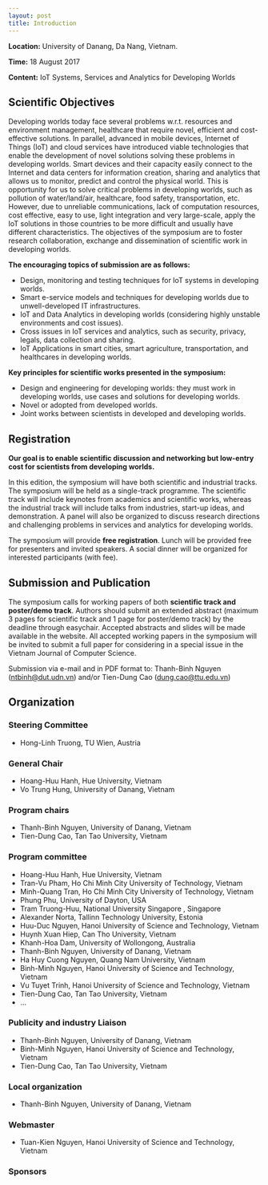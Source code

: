 ```yaml
---
layout: post
title: Introduction
---
```


<i class="fa fa-home fa-lg"></i><b> Location:</b> University of Danang, Da Nang, Vietnam.

<i class="fa fa-clock-o fa-lg"></i><b> Time:</b>  18 August 2017

<i class="fa fa-newspaper-o fa-lg"></i><b> Content:</b> IoT  Systems, Services and Analytics for Developing Worlds

<script src="{{ site.url }}/public/js/custom.js" type="text/javascript" charset="utf-8" async defer></script>

## Scientific Objectives

Developing worlds today face several problems w.r.t. resources and environment management, healthcare that require novel, efficient and cost-effective solutions. In parallel, advanced in mobile devices, Internet of Things (IoT) and cloud services have introduced viable technologies that  enable the development of novel solutions solving these problems in developing worlds.  Smart devices and their capacity easily connect to the Internet and data centers for information creation, sharing and analytics that allows us to monitor, predict and control the physical world. This is opportunity for us to solve critical problems in developing worlds, such as pollution of water/land/air, healthcare, food safety, transportation, etc. However, due to unreliable communications, lack of computation resources, cost effective, easy to use, light integration and very large-scale, apply the IoT solutions in those countries to be more difficult and usually have different characteristics. The objectives of the symposium are to foster research collaboration, exchange and dissemination of scientific work in developing worlds.

**The encouraging topics of submission are as follows:**

* Design, monitoring and testing techniques for IoT systems in developing worlds.
* Smart e-service models and techniques for developing worlds due to unwell-developed IT infrastructures.
* IoT and Data Analytics in developing worlds (considering highly unstable environments and cost issues).
* Cross issues in IoT services and analytics, such as security, privacy, legals, data collection and sharing.
* IoT Applications in smart cities, smart agriculture, transportation, and healthcares in developing worlds.

**Key principles for scientific works presented in the symposium:**

* Design and engineering for developing worlds: they must work in developing worlds, use cases and solutions for developing worlds.
* Novel or adopted from developed worlds.
* Joint works between scientists in developed and developing worlds.

## Registration

**Our goal is to  enable scientific discussion and networking but low-entry cost for scientists from developing worlds.**

In this edition, the symposium will have both scientific and industrial tracks. The symposium will be held as a single-track programme. The scientific track will include keynotes from academics and scientific works, whereas the industrial track will include talks from industries, start-up ideas, and demonstration. A panel will also be organized to discuss research directions  and challenging problems in services and analytics for developing worlds.

The symposium will provide **free registration**. Lunch will be provided free for presenters and invited speakers. A social dinner will be organized for interested participants (with fee).

## Submission and Publication

The symposium calls for working papers of both **scientific track and poster/demo track**. Authors should submit an extended abstract (maximum 3 pages for scientific track and 1 page for poster/demo track) by the deadline through easychair.  Accepted abstracts and slides will be made available in the website. All accepted working papers in the symposium will be invited to submit a full paper for considering in a special issue in the Vietnam Journal of Computer Science.

Submission via e-mail and in PDF format to: Thanh-Binh Nguyen ([ntbinh@dut.udn.vn](mailto:ntbinh@dut.udn.vn)) and/or Tien-Dung Cao ([dung.cao@ttu.edu.vn](mailto:dung.cao@ttu.edu.vn))

## Organization

### Steering Committee

* Hong-Linh Truong, TU Wien, Austria

### General Chair

* Hoang-Huu Hanh, Hue University, Vietnam
* Vo Trung Hung, University of Danang, Vietnam

### Program chairs

* Thanh-Binh Nguyen, University of Danang, Vietnam
* Tien-Dung Cao, Tan Tao University, Vietnam

### Program committee

* Hoang-Huu Hanh, Hue University, Vietnam
* Tran-Vu Pham, Ho Chi Minh City University of Technology, Vietnam
* Minh-Quang Tran, Ho Chi Minh City University of Technology, Vietnam
* Phung Phu, University of Dayton, USA
* Tram Truong-Huu, National University Singapore , Singapore
* Alexander Norta, Tallinn Technology University, Estonia
* Huu-Duc Nguyen, Hanoi University of Science and Technology, Vietnam
* Huynh Xuan Hiep, Can Tho University, Vietnam
* Khanh-Hoa Dam, University of Wollongong, Australia
* Thanh-Binh Nguyen, University of Danang, Vietnam
* Ha Huy Cuong Nguyen, Quang Nam University, Vietnam
* Binh-Minh Nguyen, Hanoi University of Science and Technology, Vietnam
* Vu Tuyet Trinh, Hanoi University of Science and Technology, Vietnam
* Tien-Dung Cao, Tan Tao University, Vietnam
* ...

### Publicity and industry Liaison

* Thanh-Binh Nguyen, University of Danang, Vietnam
* Binh-Minh Nguyen, Hanoi University of Science and Technology, Vietnam
* Tien-Dung Cao, Tan Tao University, Vietnam

### Local organization

* Thanh-Binh Nguyen, University of Danang, Vietnam

### Webmaster

* Tuan-Kien Nguyen, Hanoi University of Science and Technology, Vietnam

### Sponsors